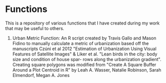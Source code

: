 # Functions
This is a repository of various functions that I have created during my work that may be useful to others.

1. Urban Metric Function: An R script created by Travis Gallo and Mason Fidino to manually calculate a metric of urbanization based off 
the manuscripts Czúni et al 2012 "Estimation of Urbanization Using Visual Features of Satellite Images" & 
Liker et al. "Lean birds in the city: body size and condition of house spar- rows along the urbanization gradient".
Creating square polygons was modified from "Create A Square Buffer Around a Plot Centroid in R" by Leah A. Wasser, Natalie Robinson, Sarah Elmendorf, Megan A. Jones

